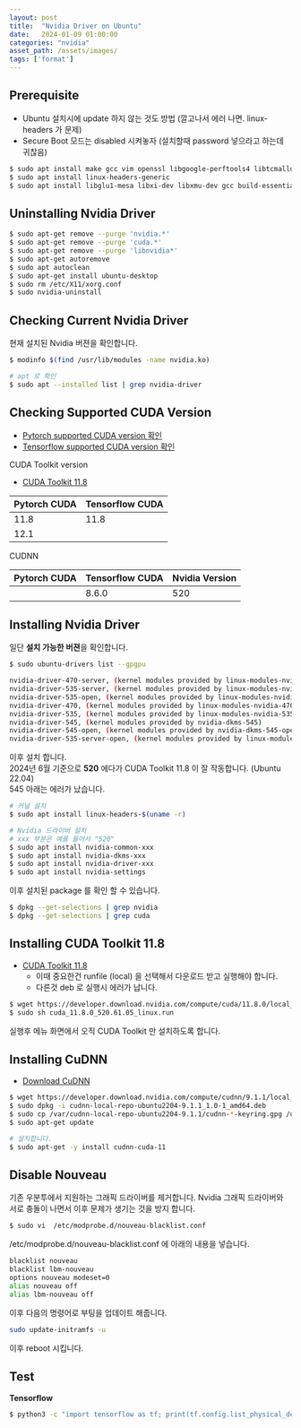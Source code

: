 ```yaml
---
layout: post
title:  "Nvidia Driver on Ubuntu"
date:   2024-01-09 01:00:00
categories: "nvidia"
asset_path: /assets/images/
tags: ['format']
---
```


## Prerequisite

- Ubuntu 설치시에 update 하지 않는 것도 방법 (깔고나서 에러 나면. linux-headers 가 문제)
- Secure Boot 모드는 disabled 시켜놓자 (설치할때 password 넣으라고 하는데 귀찮음)

```bash
$ sudo apt install make gcc vim openssl libgoogle-perftools4 libtcmalloc-minimal4 g++ freeglut3-dev build-essential libx11-dev libxmu-dev libxi-dev libglu1-mesa libglu1-mesa-dev
$ sudo apt install linux-headers-generic
$ sudo apt install libglu1-mesa libxi-dev libxmu-dev gcc build-essential
```

## Uninstalling Nvidia Driver

```bash
$ sudo apt-get remove --purge 'nvidia.*'
$ sudo apt-get remove --purge 'cuda.*'
$ sudo apt-get remove --purge 'libnvidia*'
$ sudo apt-get autoremove
$ sudo apt autoclean
$ sudo apt-get install ubuntu-desktop
$ sudo rm /etc/X11/xorg.conf
$ sudo nvidia-uninstall
```

## Checking Current Nvidia Driver

현재 설치된 Nvidia 버젼을 확인합니다.

```bash
$ modinfo $(find /usr/lib/modules -name nvidia.ko)

# apt 로 확인
$ sudo apt --installed list | grep nvidia-driver
```

## Checking Supported CUDA Version

- [Pytorch supported CUDA version 확인](https://pytorch.org/get-started/locally/)
- [Tensorflow supported CUDA version 확인](https://www.tensorflow.org/install/pip?hl=ko)

CUDA Toolkit version 
 - [CUDA Toolkit 11.8](https://developer.nvidia.com/cuda-11-8-0-download-archive?target_os=Linux&target_arch=x86_64&Distribution=Ubuntu&target_version=22.04&target_type=deb_local)

| Pytorch CUDA | Tensorflow CUDA |
|:-------------|:----------------|
| 11.8         | 11.8            |
| 12.1         |                 |

CUDNN

| Pytorch CUDA | Tensorflow CUDA | Nvidia Version |
|:-------------|:----------------|:---------------|
|              | 8.6.0           | 520            |




## Installing Nvidia Driver 

일단 **설치 가능한 버젼**을 확인합니다. 

```bash
$ sudo ubuntu-drivers list --gpgpu

nvidia-driver-470-server, (kernel modules provided by linux-modules-nvidia-470-server-generic-hwe-22.04)
nvidia-driver-535-server, (kernel modules provided by linux-modules-nvidia-535-server-generic-hwe-22.04)
nvidia-driver-535-open, (kernel modules provided by linux-modules-nvidia-535-open-generic-hwe-22.04)
nvidia-driver-470, (kernel modules provided by linux-modules-nvidia-470-generic-hwe-22.04)
nvidia-driver-535, (kernel modules provided by linux-modules-nvidia-535-generic-hwe-22.04)
nvidia-driver-545, (kernel modules provided by nvidia-dkms-545)
nvidia-driver-545-open, (kernel modules provided by nvidia-dkms-545-open)
nvidia-driver-535-server-open, (kernel modules provided by linux-modules-nvidia-535-server-open-generic-hwe-22.04)
```

이후 설치 합니다. <br>
2024년 6월 기준으로 **520** 에다가 CUDA Toolkit 11.8 이 잘 작동합니다. (Ubuntu 22.04)<br>
545 아래는 에러가 났습니다. 

```bash
# 커널 설치
$ sudo apt install linux-headers-$(uname -r)

# Nvidia 드라이버 설치
# xxx 부분은 예를 들어서 "520" 
$ sudo apt install nvidia-common-xxx
$ sudo apt install nvidia-dkms-xxx
$ sudo apt install nvidia-driver-xxx
$ sudo apt install nvidia-settings
```

이후 설치된 package 를 확인 할 수 있습니다.

```bash
$ dpkg --get-selections | grep nvidia
$ dpkg --get-selections | grep cuda
```


## Installing CUDA Toolkit 11.8

- [CUDA Toolkit 11.8](https://developer.nvidia.com/cuda-11-8-0-download-archive?target_os=Linux&target_arch=x86_64&Distribution=Ubuntu&target_version=22.04&target_type=runfile_local)
  - 이때 중요한건 runfile (local) 을 선택해서 다운로드 받고 실행해야 합니다.
  - 다른것 deb 로 실행시 에러가 납니다. 

```bash
$ wget https://developer.download.nvidia.com/compute/cuda/11.8.0/local_installers/cuda_11.8.0_520.61.05_linux.run
$ sudo sh cuda_11.8.0_520.61.05_linux.run
```

실행후 메뉴 화면에서 오직 CUDA Toolkit 만 설치하도록 합니다. 


## Installing CuDNN

 - [Download CuDNN](https://developer.nvidia.com/cudnn-downloads?target_os=Linux&target_arch=x86_64&Distribution=Ubuntu&target_version=22.04&target_type=deb_local)


```bash
$ wget https://developer.download.nvidia.com/compute/cudnn/9.1.1/local_installers/cudnn-local-repo-ubuntu2204-9.1.1_1.0-1_amd64.deb
$ sudo dpkg -i cudnn-local-repo-ubuntu2204-9.1.1_1.0-1_amd64.deb
$ sudo cp /var/cudnn-local-repo-ubuntu2204-9.1.1/cudnn-*-keyring.gpg /usr/share/keyrings/
$ sudo apt-get update

# 설치합니다. 
$ sudo apt-get -y install cudnn-cuda-11
```


## Disable Nouveau

기존 우분투에서 지원하는 그래픽 드라이버를 제거합니다.
Nvidia 그래픽 드라이버와 서로 충돌이 나면서 이후 문제가 생기는 것을 방지 합니다.

```bash
$ sudo vi  /etc/modprobe.d/nouveau-blacklist.conf 
```

/etc/modprobe.d/nouveau-blacklist.conf 에 아래의 내용을 넣습니다.

```bash
blacklist nouveau
blacklist lbm-nouveau
options nouveau modeset=0
alias nouveau off
alias lbm-nouveau off
```

이후 다음의 명령어로 부팅을 업데이트 해줍니다.


``` bash
sudo update-initramfs -u
```

이후 reboot 시킵니다.


## Test

**Tensorflow**
```bash
$ python3 -c "import tensorflow as tf; print(tf.config.list_physical_devices('GPU'))"
```

